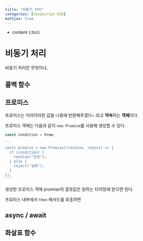 ```yaml
---
title: "비동기 처리"
categories: [JavaScript-ES6]
mathjax: true
---
```


* content
{:toc}
# 비동기 처리

비동기 처리란 무엇이냐, 

## 콜백 함수



## 프로미스

프로미스는 이러이러한 값을 나중에 반환해주겠다~ 라고 **약속**하는 **객체**이다.

프로미스 객체는 다음과 같이 `new Promise`를 사용해 생성할 수 있다.

````js
const condition = true;

```
const promise = new Promise((resolve, reject) => {
  if (condition) {
    resolve("성공");
  } else {
    reject("실패");
  }
});
```
````

생성한 프로미스 객체 promise의 결괏값은 원하는 타이밍에 받으면 된다.

프로미스 내부에서 `then` 메서드를 호출하면   

## async / await



## 화살표 함수

